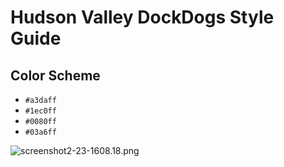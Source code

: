 # Hudson Valley DockDogs Style Guide

## Color Scheme

* `#a3daff`
* `#1ec0ff`
* `#0080ff`
* `#03a6ff`

![screenshot2-23-1608.18.png](https://bitbucket.org/repo/5rrGyy/images/1763489764-screenshot2-23-1608.18.png)